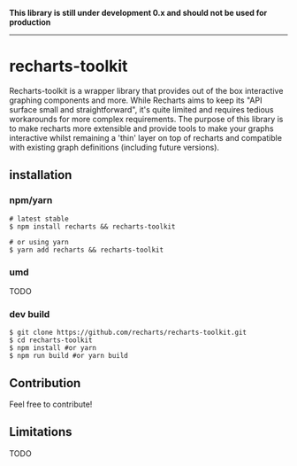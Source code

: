 **This library is still under development 0.x and should not be used for production**

---

# recharts-toolkit
Recharts-toolkit is a wrapper library that provides out of the box interactive graphing components and more. While Recharts aims to keep its "API surface small and straightforward",
it's quite limited and requires tedious workarounds for more complex requirements. The purpose of this library is to make recharts more extensible and provide tools
to make your graphs interactive whilst remaining a 'thin' layer on top of recharts and compatible with existing graph definitions (including future versions). 

## installation

### npm/yarn

```
# latest stable
$ npm install recharts && recharts-toolkit 

# or using yarn
$ yarn add recharts && recharts-toolkit 
```

### umd
TODO

### dev build

```
$ git clone https://github.com/recharts/recharts-toolkit.git
$ cd recharts-toolkit
$ npm install #or yarn
$ npm run build #or yarn build
```

## Contribution
Feel free to contribute! 

## Limitations
TODO


